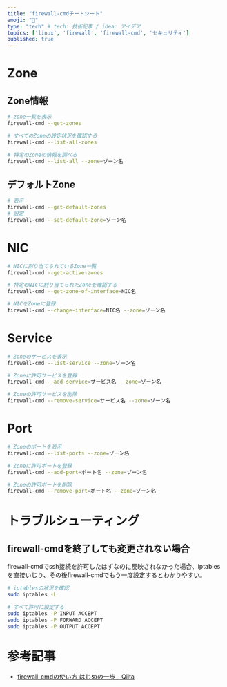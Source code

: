 ```yaml
---
title: "firewall-cmdチートシート"
emoji: "🐷"
type: "tech" # tech: 技術記事 / idea: アイデア
topics: ['linux', 'firewall', 'firewall-cmd', 'セキュリティ']
published: true
---
```


# Zone


## Zone情報

```bash
# zone一覧を表示
firewall-cmd --get-zones

# すべてのZoneの設定状況を確認する
firewall-cmd --list-all-zones

# 特定のZoneの情報を調べる
firewall-cmd --list-all --zone=ゾーン名
```

## デフォルトZone

```bash
# 表示
firewall-cmd --get-default-zones
# 設定
firewall-cmd --set-default-zone=ゾーン名
```

# NIC

```bash
# NICに割り当てられているZone一覧
firewall-cmd --get-active-zones

# 特定のNICに割り当てられたZoneを確認する
firewall-cmd --get-zone-of-interface=NIC名

# NICをZoneに登録
firewall-cmd --change-interface=NIC名 --zone=ゾーン名
```


# Service

```bash
# Zoneのサービスを表示
firewall-cmd --list-service --zone=ゾーン名

# Zoneに許可サービスを登録
firewall-cmd --add-service=サービス名 --zone=ゾーン名

# Zoneの許可サービスを削除
firewall-cmd --remove-service=サービス名 --zone=ゾーン名
```

# Port

```bash
# Zoneのポートを表示
firewall-cmd --list-ports --zone=ゾーン名

# Zoneに許可ポートを登録
firewall-cmd --add-port=ポート名 --zone=ゾーン名

# Zoneの許可ポートを削除
firewall-cmd --remove-port=ポート名 --zone=ゾーン名
```



# トラブルシューティング

## firewall-cmdを終了しても変更されない場合

firewall-cmdでssh接続を許可したはずなのに反映されなかった場合、iptablesを直接いじり、その後firewall-cmdでもう一度設定するとわかりやすい。

```bash
# iptablesの状況を確認
sudo iptables -L

# すべて許可に設定する
sudo iptables -P INPUT ACCEPT
sudo iptables -P FORWARD ACCEPT
sudo iptables -P OUTPUT ACCEPT
```

# 参考記事

- [firewall-cmdの使い方 はじめの一歩 - Qiita](https://qiita.com/daikumatan/items/0fe4a8ee5e59965814ee#nic%E3%82%92%E6%89%80%E6%9C%9B%E3%81%AEzone%E3%81%B8%E7%99%BB%E9%8C%B2%E3%81%99%E3%82%8B-zone%E3%81%AEactive%E5%8C%96)
